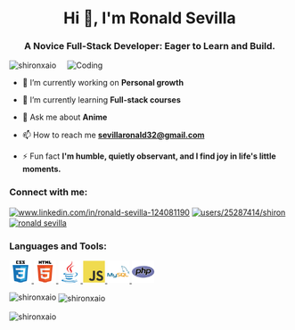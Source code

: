 <h1 align="center">Hi 👋, I'm Ronald Sevilla</h1>
<h3 align="center">A Novice Full-Stack Developer: Eager to Learn and Build.</h3>
<img align="right" alt="Coding" width="400" src="https://cdn.dribbble.com/users/1162077/screenshots/3848914/programmer.gif">

<p align="left"> <img src="https://komarev.com/ghpvc/?username=shironxaio&label=Profile%20views&color=0e75b6&style=flat" alt="shironxaio" /> </p>

- 🔭 I’m currently working on **Personal growth**

- 🌱 I’m currently learning **Full-stack courses**

- 💬 Ask me about **Anime**

- 📫 How to reach me **sevillaronald32@gmail.com**

- ⚡ Fun fact **I'm humble, quietly observant, and I find joy in life's little moments.**

<h3 align="left">Connect with me:</h3>
<p align="left">
<a href="https://linkedin.com/in/www.linkedin.com/in/ronald-sevilla-124081190" target="blank"><img align="center" src="https://raw.githubusercontent.com/rahuldkjain/github-profile-readme-generator/master/src/images/icons/Social/linked-in-alt.svg" alt="www.linkedin.com/in/ronald-sevilla-124081190" height="30" width="40" /></a>
<a href="https://stackoverflow.com/users/users/25287414/shiron" target="blank"><img align="center" src="https://raw.githubusercontent.com/rahuldkjain/github-profile-readme-generator/master/src/images/icons/Social/stack-overflow.svg" alt="users/25287414/shiron" height="30" width="40" /></a>
<a href="https://fb.com/ronald sevilla" target="blank"><img align="center" src="https://raw.githubusercontent.com/rahuldkjain/github-profile-readme-generator/master/src/images/icons/Social/facebook.svg" alt="ronald sevilla" height="30" width="40" /></a>
</p>

<h3 align="left">Languages and Tools:</h3>
<p align="left"> <a href="https://www.w3schools.com/css/" target="_blank" rel="noreferrer"> <img src="https://raw.githubusercontent.com/devicons/devicon/master/icons/css3/css3-original-wordmark.svg" alt="css3" width="40" height="40"/> </a> <a href="https://www.w3.org/html/" target="_blank" rel="noreferrer"> <img src="https://raw.githubusercontent.com/devicons/devicon/master/icons/html5/html5-original-wordmark.svg" alt="html5" width="40" height="40"/> </a> <a href="https://www.java.com" target="_blank" rel="noreferrer"> <img src="https://raw.githubusercontent.com/devicons/devicon/master/icons/java/java-original.svg" alt="java" width="40" height="40"/> </a> <a href="https://developer.mozilla.org/en-US/docs/Web/JavaScript" target="_blank" rel="noreferrer"> <img src="https://raw.githubusercontent.com/devicons/devicon/master/icons/javascript/javascript-original.svg" alt="javascript" width="40" height="40"/> </a> <a href="https://www.mysql.com/" target="_blank" rel="noreferrer"> <img src="https://raw.githubusercontent.com/devicons/devicon/master/icons/mysql/mysql-original-wordmark.svg" alt="mysql" width="40" height="40"/> </a> <a href="https://www.php.net" target="_blank" rel="noreferrer"> <img src="https://raw.githubusercontent.com/devicons/devicon/master/icons/php/php-original.svg" alt="php" width="40" height="40"/> </a> </p>

<p><img align="left" src="https://github-readme-stats.vercel.app/api/top-langs?username=shironxaio&show_icons=true&locale=en&layout=compact" alt="shironxaio" /></p>

<p>&nbsp;<img align="center" src="https://github-readme-stats.vercel.app/api?username=shironxaio&show_icons=true&locale=en" alt="shironxaio" /></p>

<p><img align="center" src="https://github-readme-streak-stats.herokuapp.com/?user=shironxaio&" alt="shironxaio" /></p>

